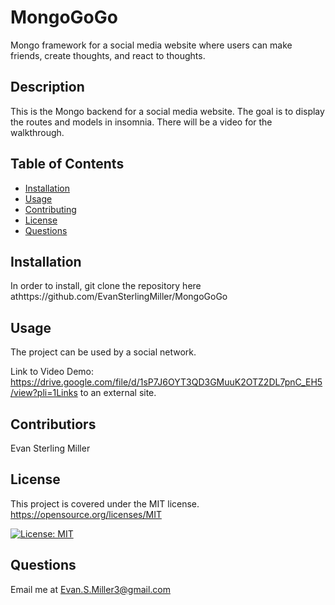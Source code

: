 # MongoGoGo


Mongo framework for a social media website where users can make friends, create thoughts, and react to thoughts.
## Description

This is the Mongo backend for a social media website. The goal is to display the routes and models in insomnia. There will be a video for the walkthrough. 

## Table of Contents
- [Installation](#installation)
- [Usage](#usage)
- [Contributing](#contributing)
- [License](#license)
- [Questions](#questions)
   
## Installation

In order to install, git clone the repository here athttps://github.com/EvanSterlingMiller/MongoGoGo

## Usage

The project can be used by a social network.

Link to Video Demo:  https://drive.google.com/file/d/1sP7J6OYT3QD3GMuuK2OTZ2DL7pnC_EH5/view?pli=1Links to an external site.

## Contributiors

Evan Sterling Miller

## License

This project is covered under the MIT license. https://opensource.org/licenses/MIT
    
[![License: MIT](https://img.shields.io/badge/License-MIT-yellow.svg)](https://opensource.org/licenses/MIT)

## Questions

Email me at Evan.S.Miller3@gmail.com
  